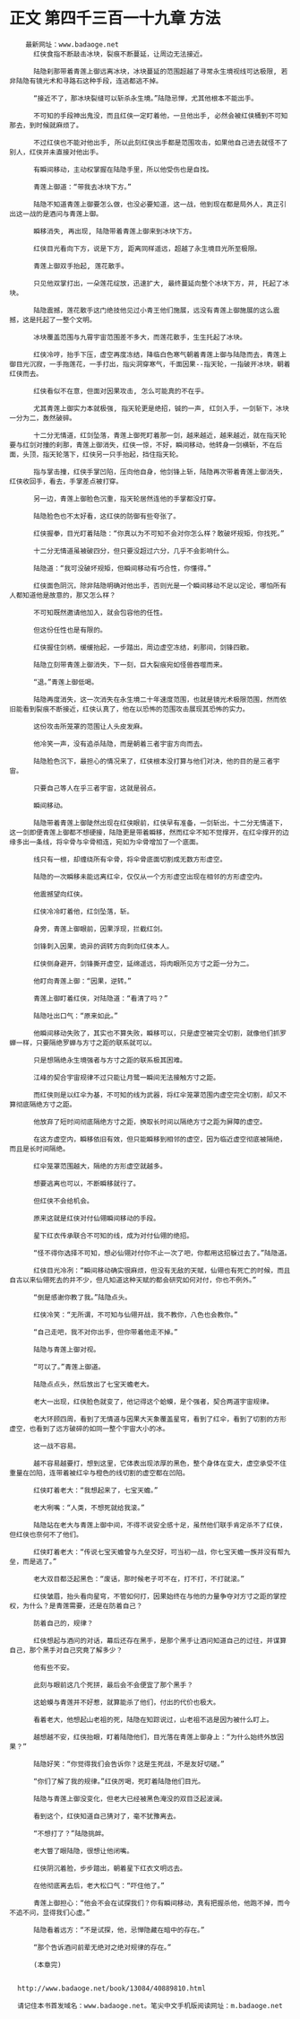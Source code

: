 # 正文 第四千三百一十九章 方法
        最新网址：www.badaoge.net
          红侠食指不断敲击冰块，裂痕不断蔓延，让周边无法接近。
      
          陆隐刹那带着青莲上御远离冰块，冰块蔓延的范围超越了寻常永生境视线可达极限, 若非陆隐有镜光术和寻路石这种手段，连逃都逃不掉。
      
          “接近不了，那冰块裂缝可以斩杀永生境。”陆隐忌惮，尤其他根本不能出手。
      
          不可知的手段神出鬼没，而且红侠一定盯着他，一旦他出手, 必然会被红侠桶到不可知那去，到时候就麻烦了。
      
          不过红侠也不能对他出手, 所以此刻红侠出手都是范围攻击，如果他自己进去就怪不了别人，红侠并未直接对他出手。
      
          有瞬间移动，主动权掌握在陆隐手里，所以他受伤也是自找。
      
          青莲上御道：“带我去冰块下方。”
      
          陆隐不知道青莲上御要怎么做，也没必要知道，这一战，他到现在都是局外人，真正引出这一战的是酒问与青莲上御。
      
          瞬移消失, 再出现, 陆隐带着青莲上御来到冰块下方。
      
          红侠目光看向下方，说是下方, 距离同样遥远，超越了永生境目光所至极限。
      
          青莲上御双手抬起, 莲花散手。
      
          只见他双掌打出，一朵莲花绽放，迅速扩大, 最终蔓延向整个冰块下方，并, 托起了冰块。
      
          陆隐震撼，莲花散手这门绝技他见过小青王他们施展，远没有青莲上御施展的这么震撼，这是托起了一整个文明。
      
          冰块覆盖范围与九霄宇宙范围差不多大，而莲花散手，生生托起了冰块。
      
          红侠冷哼，抬手下压，虚空再度冻结，降临白色寒气朝着青莲上御与陆隐而去，青莲上御目光沉寂，一手拖莲花，一手打出，指尖洞穿寒气，千面因果--指天轮，一指破开冰块，朝着红侠而去。
      
          红侠看似不在意，但面对因果攻击, 怎么可能真的不在乎。
      
          尤其青莲上御实力本就极强, 指天轮更是绝招，铖的一声, 红剑入手，一剑斩下，冰块一分为二，轰然破碎。
      
          十二分无情道，红剑坠落，青莲上御死盯着那一剑，越来越近，越来越近，就在指天轮要与红剑对撞的刹那，青莲上御消失，红侠一惊，不好，瞬间移动，他转身一剑横斩，不在后面，头顶，指天轮落下，红侠另一只手抬起，挡住指天轮。
      
          指与掌击撞，红侠手掌凹陷，压向他自身，他剑锋上斩，陆隐再次带着青莲上御消失，红侠收回手，看去，手掌差点被打穿。
      
          另一边，青莲上御脸色沉重，指天轮居然连他的手掌都没打穿。
      
          陆隐脸色也不太好看，这红侠的防御有些夸张了。
      
          红侠握拳，目光盯着陆隐：“你真以为不可知不会对你怎么样？敢破坏规矩，你找死。”
      
          十二分无情道虽被破四分，但只要没超过六分，几乎不会影响什么。
      
          陆隐道：“我可没破坏规矩，但瞬间移动有巧合性，你懂得。”
      
          红侠面色阴沉，除非陆隐明确对他出手，否则光是一个瞬间移动不足以定论，哪怕所有人都知道他是故意的，那又怎么样？
      
          不可知既然邀请他加入，就会包容他的任性。
      
          但这份任性也是有限的。
      
          红侠握住剑柄，缓缓抬起，一步踏出，周边虚空冻结，刹那间，剑锋四散。
      
          陆隐立刻带青莲上御消失，下一刻，巨大裂痕宛如怪兽吞噬而来。
      
          “退。”青莲上御低喝。
      
          陆隐再度消失，这一次消失在永生境二十年速度范围，也就是镜光术极限范围，然而依旧能看到裂痕不断接近，红侠认真了，他在以恐怖的范围攻击展现其恐怖的实力。
      
          这份攻击所笼罩的范围让人头皮发麻。
      
          他冷笑一声，没有追杀陆隐，而是朝着三者宇宙方向而去。
      
          陆隐脸色沉下，最担心的情况来了，红侠根本没打算与他们对决，他的目的是三者宇宙。
      
          只要自己等人在乎三者宇宙，这就是弱点。
      
          瞬间移动。
      
          陆隐带着青莲上御陡然出现在红侠眼前，红侠早有准备，一剑斩出，十二分无情道下，这一剑即便青莲上御都不想硬接，陆隐更是带着瞬移，然而红伞不知不觉撑开，在红伞撑开的边缘多出一条线，将伞骨与伞骨相连，宛如为伞骨增加了一个底面。
      
          线只有一根，却缠绕所有伞骨，将伞骨底面切割成无数方形虚空。
      
          陆隐的一次瞬移未能远离红伞，仅仅从一个方形虚空出现在相邻的方形虚空内。
      
          他震撼望向红侠。
      
          红侠冷冷盯着他，红剑坠落，斩。
      
          身旁，青莲上御眼前，因果浮现，拦截红剑。
      
          剑锋刺入因果，诡异的调转方向刺向红侠本人。
      
          红侠侧身避开，剑锋撕开虚空，延绵遥远，将肉眼所见方寸之距一分为二。
      
          他盯向青莲上御：“因果，逆转。”
      
          青莲上御盯着红侠，对陆隐道：“看清了吗？”
      
          陆隐吐出口气：“原来如此。”
      
          他瞬间移动失败了，其实也不算失败，瞬移可以，只是虚空被完全切割，就像他们抓罗蝉一样，只要隔绝罗蝉与方寸之距的联系就可以。
      
          只是想隔绝永生境强者与方寸之距的联系极其困难。
      
          江峰的契合宇宙规律不过只能让月鹭一瞬间无法接触方寸之距。
      
          而红侠则是以红伞为基，不可知的线为武器，将红伞笼罩范围内虚空完全切割，却又不算彻底隔绝方寸之距。
      
          他放弃了短时间彻底隔绝方寸之距，换取长时间以隔绝方寸之距为屏障的虚空。
      
          在这方虚空内，瞬移依旧有效，但只能瞬移到相邻的虚空，因为临近虚空彻底被隔绝，而且是长时间隔绝。
      
          红伞笼罩范围越大，隔绝的方形虚空就越多。
      
          想要逃离也可以，不断瞬移就行了。
      
          但红侠不会给机会。
      
          原来这就是红侠对付仙翎瞬间移动的手段。
      
          星下红衣传承联合不可知的线，成为对付仙翎的绝招。
      
          “怪不得你选择不可知，想必仙翎对付你不止一次了吧，你都用这招躲过去了。”陆隐道。
      
          红侠目光冷冽：“瞬间移动确实很麻烦，但没有无敌的天赋，仙翎也有死亡的时候，而且自古以来仙翎死去的并不少，但凡知道这种天赋的都会研究如何对付，你也不例外。”
      
          “倒是感谢你教了我。”陆隐点头。
      
          红侠冷笑：“无所谓，不可知与仙翎开战，我不教你，八色也会教你。”
      
          “自己走吧，我不对你出手，但你带着他走不掉。”
      
          陆隐与青莲上御对视。
      
          “可以了。”青莲上御道。
      
          陆隐点点头，然后放出了七宝天蟾老大。
      
          老大一出现，红侠脸色就变了，他记得这个蛤蟆，是个强者，契合两道宇宙规律。
      
          老大环顾四周，看到了无情道与因果大天象覆盖星穹，看到了红伞，看到了切割的方形虚空，也看到了远方破碎的如同一整个宇宙大小的冰。
      
          这一战不容易。
      
          越不容易越要打，想到这里，它体表出现浓厚的黑色，整个身体在变大，虚空承受不住重量在凹陷，连带着被红伞与橙色的线切割的虚空都在凹陷。
      
          红侠盯着老大：“我想起来了，七宝天蟾。”
      
          老大咧嘴：“人类，不想死就给我滚。”
      
          陆隐站在老大与青莲上御中间，不得不说安全感十足，虽然他们联手肯定杀不了红侠，但红侠也奈何不了他们。
      
          红侠盯着老大：“传说七宝天蟾曾与九垒交好，可当初一战，你七宝天蟾一族并没有帮九垒，而是逃了。”
      
          老大双目都泛起黑色：“废话，那时候老子可不在，打不打，不打就滚。”
      
          红侠皱眉，抬头看向星穹，不管如何打，因果始终在与他的力量争夺对方寸之距的掌控权，为什么？是青莲需要，还是在防着自己？
      
          防着自己的，规律？
      
          红侠想起与酒问的对话，幕后还存在黑手，是那个黑手让酒问知道自己的过往，并谋算自己，那个黑手对自己究竟了解多少？
      
          他有些不安。
      
          此刻与眼前这几个死拼，最后会不会便宜了那个黑手？
      
          这蛤蟆与青莲并不好惹，就算能杀了他们，付出的代价也极大。
      
          看着老大，他想起山老祖的死，陆隐在知踪说过，山老祖不逃是因为被什么盯上。
      
          越想越不安，红侠抬眼，盯着陆隐他们，目光落在青莲上御身上：“为什么始终外放因果？”
      
          陆隐好笑：“你觉得我们会告诉你？这是生死战，不是友好切磋。”
      
          “你们了解了我的规律。”红侠厉喝，死盯着陆隐他们目光。
      
          陆隐与青莲上御没变化，但老大已经被黑色淹没的双目泛起波澜。
      
          看到这个，红侠知道自己猜对了，毫不犹豫离去。
      
          “不想打了？”陆隐挑衅。
      
          老大瞥了眼陆隐，很想让他闭嘴。
      
          红侠阴沉着脸，步步踏出，朝着星下红衣文明远去。
      
          在他彻底离去后，老大松口气：“吓住他了。”
      
          青莲上御担心：“他会不会在试探我们？你有瞬间移动，真有把握杀他，他跑不掉，而今不追不问，显得我们心虚。”
      
          陆隐看着远方：“不是试探，他，忌惮隐藏在暗中的存在。”
      
          “那个告诉酒问前辈无绝对之绝对规律的存在。”
      
          (本章完)
      
      
      http://www.badaoge.net/book/13084/40889810.html
      
      请记住本书首发域名：www.badaoge.net。笔尖中文手机版阅读网址：m.badaoge.net